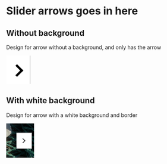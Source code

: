 # Slider arrows goes in here

## Without background
Design for arrow without a background, and only has the arrow

![alt text](./assets/without_bg.png)

## With white background
Design for arrow with a white background and border

![box white](./assets/box-white.png)